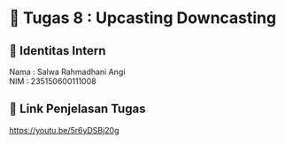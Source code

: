 # 📁 Tugas 8 : Upcasting Downcasting

## 👤 Identitas Intern
Nama : Salwa Rahmadhani Angi             
NIM  : 235150600111008

## 🔗 Link Penjelasan Tugas

https://youtu.be/5r6yDSBj20g
